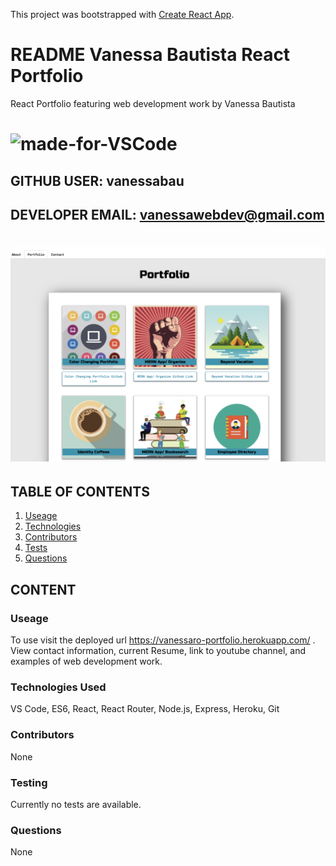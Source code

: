This project was bootstrapped with [Create React App](https://github.com/facebook/create-react-app).

# README Vanessa Bautista React Portfolio

React Portfolio featuring web development work by Vanessa Bautista

# ![made-for-VSCode](https://img.shields.io/badge/Made%20for-VSCode-1f425f.svg)

## GITHUB USER: vanessabau

## DEVELOPER EMAIL: vanessawebdev@gmail.com

# ![reactportfolio](https://raw.githubusercontent.com/vanessabau/react-gh-portfolio/master/public/images/Vanessa-React-Portfolio.png)

## TABLE OF CONTENTS

1. [Useage](###Useage)
2. [Technologies](###Licensing)
3. [Contributors](###Contributors)
4. [Tests](###Testing)
5. [Questions](###Questions)

## CONTENT

### Useage

To use visit the deployed url https://vanessaro-portfolio.herokuapp.com/ . View contact information, current Resume, link to youtube channel, and examples of web development work.

### Technologies Used

VS Code, ES6, React, React Router, Node.js, Express, Heroku, Git

### Contributors

None

### Testing

Currently no tests are available.

### Questions

None
